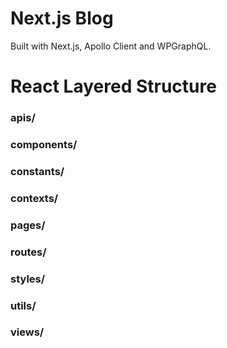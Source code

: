 # Next.js Blog

Built with Next.js, Apollo Client and WPGraphQL.

# React Layered Structure

### apis/

### components/

### constants/

### contexts/

### pages/

### routes/

### styles/

### utils/

### views/
